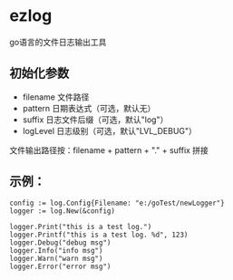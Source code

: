 # ezlog
go语言的文件日志输出工具

## 初始化参数
- filename 文件路径
- pattern  日期表达式（可选，默认无）
- suffix   日志文件后缀（可选，默认"log"）
- logLevel 日志级别（可选，默认"LVL_DEBUG"）

文件输出路径按：filename + pattern + "." + suffix 拼接

## 示例：

	config := log.Config{Filename: "e:/goTest/newLogger"}
	logger := log.New(&config)

	logger.Print("this is a test log.")
	logger.Printf("this is a test log. %d", 123)
	logger.Debug("debug msg")
	logger.Info("info msg")
	logger.Warn("warn msg")
	logger.Error("error msg")
